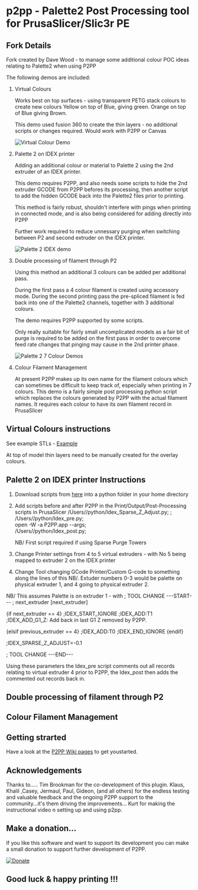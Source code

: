 # p2pp - **Palette2 Post Processing tool for PrusaSlicer/Slic3r PE**

## Fork Details

Fork created by Dave Wood - to manage some additional colour POC ideas relating to Palette2 when using P2PP

The following demos are included:

1. Virtual Colours

    Works best on top surfaces - using transparent PETG stack colours to create new colours
    Yellow on top of Blue, giving green.  Orange on top of Blue giving Brown.
    
    This demo used fusion 360 to create the thin layers - no additional scripts or changes required.
    Would work with P2PP or Canvas
    
    ![Virtual Colour Demo](https://github.com/ukdavewood/p2pp/blob/colour/Demos/Palette2%20Virtual%20Colours/Virtual_Colours.JPG?raw=true)
    

2. Palette 2 on IDEX printer

    Adding an additional colour or material to Palette 2 using the 2nd extruder of an IDEX printer.
    
    This demo requires P2PP, and also needs some scripts to hide the 2nd extruder GCODE from P2PP befores its processing, then another script to add the hidden GCODE back into the Palette2 files prior to printing. 
    
    This method is fairly robust, shouldn't interfere with pings when printing in connected mode, and is also being considered for adding directly into P2PP
    
    
    Further work required to reduce unnessary purging when switching between P2 and second extruder on the IDEX printer.
    
    ![Palette 2 IDEX demo](https://github.com/ukdavewood/p2pp/blob/colour/Demos/IDEX2_Palette4/IDEX2_Palette4%20Demo.JPG?raw=true)
        
        
3. Double processing of filament through P2

    Using this method an additional 3 colours can be added per additional pass.
    
    During the first pass a 4 colour filament is created using accessory mode.
    During the second printing pass the pre-spliced filament is fed back into one of the Palette2 channels, together with 3 additional colours.
    
    The demo requires P2PP supported by some scripts.
    
    Only really suitable for fairly small uncomplicated models as a fair bit of purge is required to be added on the first pass in order to overcome feed rate changes that pinging may cause in the 2nd printer phase.
    
    
    ![Palette 2 7 Colour Demos](https://github.com/ukdavewood/p2pp/blob/colour/Demos/Palette4_Palette3/P4P3%20Colours.JPG?raw=true)
    

4. Colour Filament Management

    At present P2PP makes up its own name for the filament colours which can sometimes be difficult to keep track of, especially when printing in 7 colours.   This demo is a fairly simple post processing python script which replaces the colours generated by P2PP with the actual filament names.  It requires each colour to have its own filament record in PrusaSlicer
    
    

## Virtual Colours instructions

See example STLs - [Example](https://github.com/ukdavewood/p2pp/tree/colour/Demos/Palette2%20Virtual%20Colours/Tortoise%20virtual4)

At top of model thin layers need to be manually created for the overlay colours.



## Palette 2 on IDEX printer Instructions


1. Download scripts from [here](https://github.com/ukdavewood/p2pp/tree/colour/scripts) into a python folder in your home directory

2. Add scripts before and after P2PP in the Print/Output/Post-Processing scripts in PrusaSlicer
/Users/<name>/python/Idex_Sparse_Z_Adjust.py; ;    
/Users/<name>/python/Idex_pre.py;     
open -W -a P2PP.app --args;   
/Users/<name>/python/Idex_post.py;      

    NB/ First script required if using Sparse Purge Towers
    
3.  Change Printer settings from 4 to 5 virtual extruders - with No 5 being mapped to extruder 2 on the IDEX printer

4.  Change Tool changing GCode Printer/Custom G-code to something along the lines of this 
NB/. Extuder numbers 0-3 would be palette on physical extruder 1,  and 4 going to physical extruder 2.

NB/ This assumes Palette is on extruder 1 - with 
; TOOL CHANGE ---START---
; next_extruder [next_extruder]

{if next_extruder == 4}
;IDEX_START_IGNORE
;IDEX_ADD:T1
;IDEX_ADD_G1_Z:  Add back in last G1 Z removed by P2PP.

{elsif previous_extruder == 4}
;IDEX_ADD:T0
;IDEX_END_IGNORE
{endif}

;IDEX_SPARSE_Z_ADJUST=-0.1

; TOOL CHANGE ---END---

Using these parameters the Idex_pre script comments out all records relating to virtual extruder 4 prior to P2PP, the Idex_post then adds the commented out records back in.



## Double processing of filament through P2



## Colour Filament Management




## Getting strarted

Have a look at the [P2PP Wiki pages](https://github.com/tomvandeneede/p2pp/wiki/Home-%5BP2-P3%5D) to get youstarted.


## Acknowledgements

Thanks to.....
Tim Brookman for the co-development of this plugin.
Klaus, Khalil ,Casey, Jermaul, Paul, Gideon,   (and all others) for the endless testing and valuable feedback and the ongoing P2PP support to the community...it's them driving the improvements...
Kurt for making the instructional video n setting up and using p2pp.

## Make a donation...

If you like this software and want to support its development you can make a small donation to support further development of P2PP.

[![Donate](https://img.shields.io/badge/Donate-PayPal-green.svg)](https://www.paypal.com/cgi-bin/webscr?cmd=_donations&business=t.vandeneede@pandora.be&lc=EU&item_name=Donation+to+P2PP+Developer&no_note=0&cn=&currency_code=EUR&bn=PP-DonationsBF:btn_donateCC_LG.gif:NonHosted)



## **Good luck & happy printing !!!**





